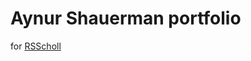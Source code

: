 # Aynur Shauerman portfolio

for [RSScholl](https://www.google.com/url?sa=t&rct=j&q=&esrc=s&source=web&cd=1&cad=rja&uact=8&ved=2ahUKEwjk9puYsJ7lAhUhpIsKHXAFDJIQFjAAegQIBhAC&url=https%3A%2F%2Frs.school%2F&usg=AOvVaw0nNSAZVeNpCgyirAwkQ-rz)
